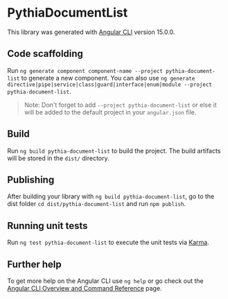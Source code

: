 # PythiaDocumentList

This library was generated with [Angular CLI](https://github.com/angular/angular-cli) version 15.0.0.

## Code scaffolding

Run `ng generate component component-name --project pythia-document-list` to generate a new component. You can also use `ng generate directive|pipe|service|class|guard|interface|enum|module --project pythia-document-list`.
> Note: Don't forget to add `--project pythia-document-list` or else it will be added to the default project in your `angular.json` file. 

## Build

Run `ng build pythia-document-list` to build the project. The build artifacts will be stored in the `dist/` directory.

## Publishing

After building your library with `ng build pythia-document-list`, go to the dist folder `cd dist/pythia-document-list` and run `npm publish`.

## Running unit tests

Run `ng test pythia-document-list` to execute the unit tests via [Karma](https://karma-runner.github.io).

## Further help

To get more help on the Angular CLI use `ng help` or go check out the [Angular CLI Overview and Command Reference](https://angular.io/cli) page.

